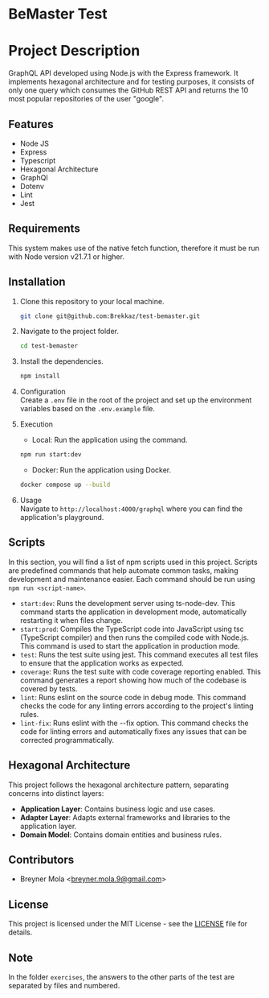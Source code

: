 # BeMaster Test

# Project Description
GraphQL API developed using Node.js with the Express framework. It implements hexagonal architecture and for testing purposes, it consists of only one query which consumes the GitHub REST API and returns the 10 most popular repositories of the user "google".


## Features
- Node JS
- Express
- Typescript
- Hexagonal Architecture
- GraphQl
- Dotenv
- Lint
- Jest


## Requirements
This system makes use of the native fetch function, therefore it must be run with Node version v21.7.1 or higher.


## Installation
1. Clone this repository to your local machine.  
    ```bash
    git clone git@github.com:Brekkaz/test-bemaster.git
    ```

2. Navigate to the project folder.  
    ```bash
    cd test-bemaster
    ```

3. Install the dependencies.  
    ```bash
    npm install 
    ```

4. Configuration  
    Create a `.env` file in the root of the project and set up the environment variables based on the `.env.example` file.

5. Execution  
    - Local: Run the application using the command.
    ```bash
    npm run start:dev
    ```
    
    - Docker: Run the application using Docker.
    ```bash
    docker compose up --build
    ```

9. Usage  
    Navigate to `http://localhost:4000/graphql` where you can find the application's playground.


## Scripts
In this section, you will find a list of npm scripts used in this project. Scripts are predefined commands that help automate common tasks, making development and maintenance easier. Each command should be run using `npm run <script-name>`.

- `start:dev`: Runs the development server using ts-node-dev. This command starts the application in development mode, automatically restarting it when files change.
- `start:prod`: Compiles the TypeScript code into JavaScript using tsc (TypeScript compiler) and then runs the compiled code with Node.js. This command is used to start the application in production mode.
- `test`: Runs the test suite using jest. This command executes all test files to ensure that the application works as expected.
- `coverage`: Runs the test suite with code coverage reporting enabled. This command generates a report showing how much of the codebase is covered by tests.
- `lint`: Runs eslint on the source code in debug mode. This command checks the code for any linting errors according to the project's linting rules.
- `lint-fix`: Runs eslint with the --fix option. This command checks the code for linting errors and automatically fixes any issues that can be corrected programmatically.
  

## Hexagonal Architecture
This project follows the hexagonal architecture pattern, separating concerns into distinct layers:
- **Application Layer**: Contains business logic and use cases.
- **Adapter Layer**: Adapts external frameworks and libraries to the application layer.
- **Domain Model**: Contains domain entities and business rules.


## Contributors
- Breyner Mola \<breyner.mola.9@gmail.com\>


## License
This project is licensed under the MIT License - see the [LICENSE](LICENSE) file for details.

## Note
In the folder `exercises`, the answers to the other parts of the test are separated by files and numbered.